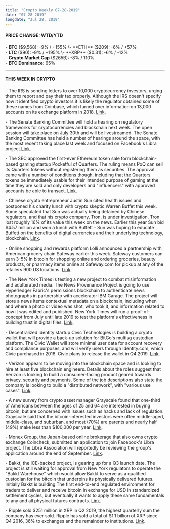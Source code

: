 ```yaml
---
title: "Crypto Weekly 07-28-2019"
date: "07-28-2019"
longdate: "Jul 28, 2019"
---
```


#### **PRICE CHANGE: WTD/YTD**

\- **BTC** ($9,568): -9% / +155%  
\- **ETH** ($209): -6% / +57%  
\- **LTC** ($90): -9% / +195%  
\- **XRP** ($0.31): -6% / -12%  
\- **Crypto Market Cap** ($265B): -8% / 110%  
\- **BTC Dominance**: 65%



---

#### **THIS WEEK IN CRYPTO**

\- The IRS is sending letters to over 10,000 cryptocurrency investors, urging them to report and pay their tax properly. Although the IRS doesn't specify how it identified crypto investors it is likely the regulator obtained some of these names from Coinbase, which turned over information on 13,000 accounts on its exchange platform in 2018. [Link](https://www.forbes.com/sites/tysoncross/2019/07/26/crypto-investors-receiving-irs-letter-6174-a-dont-need-to-panic-heres-why/#7755d2082111).   
  
\- The Senate Banking Committee will hold a hearing on regulatory frameworks for cryptocurrencies and blockchain next week. The open session will take place on July 30th and will be livestreamed. The Senate Banking Committee has held a number of hearings around the space, with the most recent taking place last week and focused on Facebook's Libra project.[Link](https://www.coindesk.com/senate-banking-committee-to-hold-hearing-on-crypto-regulation-next-week).   
  
\- The SEC approved the first-ever Ethereum token sale form blockchain-based gaming startup Pocketful of Quarters. The ruling means PoQ can sell its Quarters tokens without registering them as securities. The approval came with a number of conditions though, including that the Quarters tokens be immediately usable for their intended purpose of gaming at the time they are sold and only developers and "influencers" with approved accounts be able to transact. [Link](https://www.sec.gov/corpfin/pocketful-quarters-inc-072519-2a1).   
  
\- Chinese crypto entrepreneur Justin Sun cited health issues and postponed his charity lunch with crypto skeptic Warren Buffet this week. Some speculated that Sun was actually being detained by Chinese regulators, and that his crypto company, Tron, is under investigation. Tron lost roughly 16% of its value this week on the news. Earlier this year Sun bid $4.57 million and won a lunch with Buffett - Sun was hoping to educate Buffett on the benefits of digital currencies and their underlying technology, blockchain. [Link](https://www.bloomberg.com/news/articles/2019-07-25/buffett-lunch-mystery-deepens-as-his-date-apologizes-to-society).   
  
\- Online shopping and rewards platform Lolli announced a partnership with American grocery chain Safeway earlier this week. Safeway customers can earn 3-5% in bitcoin for shopping online and ordering groceries, beauty products, or pharmacy items online at Safeway.com for pickup at any of the retailers 900 US locations. [Link](https://www.coindesk.com/bitcoin-rewards-app-lolli-expands-to-900-retail-locations).   
  
\- The New York Times is testing a new project to combat misinformation and adulterated media. The News Provenance Project is going to use Hyperledger Fabric's permissions blockchain to authenticate news photographs in partnership with accelerator IBM Garage. The project will store a news items contextual metadata on a blockchain, including when and where a photo or video was shot, who took it, and information related to how it was edited and published. New York Times will run a proof-of-concept from July until late 2019 to test the platform's effectiveness in building trust in digital files. [Link](https://www.coindesk.com/new-york-times-confirms-its-using-blockchain-to-combat-fake-news).   
  
\- Decentralized identity startup Civic Technologies is building a crypto wallet that will provide a back-up solution for BitGo's multisg custodian platform. The Civic Wallet will store minimal user data for account recovery and compliance purposes, and will verify users through Identity.com, which Civic purchased in 2018. Civic plans to release the wallet in Q4 2019. [Link](https://www.coindesk.com/civic-bitgo-announce-a-consumer-mobile-wallet).   
  
\- Verizon appears to be moving into the blockchain space and is looking to hire at least five blockchain engineers. Details about the roles suggest that Verizon is looking to build a consumer-facing product geared towards privacy, security and payments. Some of the job descriptions also state the company is looking to build a "distributed network", with "various use cases". [Link](https://www.verizon.com/about/work/search/jobs?q=Blockchain&per_page=100&sort_by=cfml10%2Cdesc).   
  
\- A new survey from crypto asset manager Grayscale found that one-third of Americans between the ages of 25 and 64 are interested in buying bitcoin, but are concerned with issues such as hacks and lack of regulation. Grayscale said that the bitcoin-interested investors were often middle-aged, middle-class, and suburban, and most (70%) are parents and nearly half (49%) make less than $100,000 per year. [Link](https://www.theblockcrypto.com/2019/07/25/grayscale-survey-70-of-bitcoin-interested-investors-in-us-are-parents/).   
  
\- Monex Group, the Japan-based online brokerage that also owns crypto exchange Coincheck, submitted an application to join Facebook's Libra project. The Libra Association will reportedly be reviewing the group's application around the end of September. [Link](https://jp.reuters.com/article/libra-monex-idJPKCN1UL0M0).   
  
\- Bakkt, the ICE-backed project, is gearing up for a Q3 launch date. The project is still waiting for approval from New York regulators to operate the "Bakkt Warehouse" which would allow Bakkt to serve as a qualified custodian for the bitcoin that underpins its physically delivered futures. Initially Bakkt is building The first end-to-end regulated environment for traders to deliver and receive bitcoin in exchange for USD in standardized settlement cycles, but eventually it wants to apply these same fundamentals to any and all physical futures contracts. [Link](https://www.theblockcrypto.com/2019/07/26/bakkt-is-eyeing-a-launch-in-q3-but-part-of-its-plan-is-risky-sources-say/).   
  
\- Ripple sold $251 million in XRP in Q2 2019, the highest quarterly sum the company has ever sold. Ripple has sold a total of $1.1 billion of XRP since Q4 2016, 36% to exchanges and the remainder to institutions. [Link](https://www.theblockcrypto.com/tiny/research-ripple-has-sold-a-total-of-1-1-billion-of-xrp-36-to-exchanges/).
